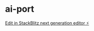 # ai-port

[Edit in StackBlitz next generation editor ⚡️](https://stackblitz.com/~/github.com/Iohann21/ai-port)